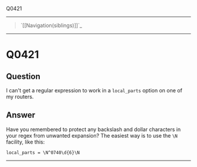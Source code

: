 Q0421

* * * * *

> \`[[Navigation(siblings)]]\`\_

* * * * *

Q0421
=====

Question
--------

I can't get a regular expression to work in a `local_parts` option on
one of my routers.

Answer
------

Have you remembered to protect any backslash and dollar characters in
your regex from unwanted expansion? The easiest way is to use the `\N`
facility, like this:

    local_parts = \N^0740\d{6}\N

* * * * *
